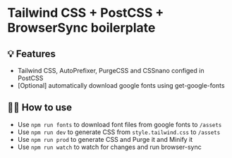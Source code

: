 # Tailwind CSS + PostCSS + BrowserSync boilerplate

## 💡 Features
- Tailwind CSS, AutoPrefixer, PurgeCSS and CSSnano configed in PostCSS
- [Optional] automatically download google fonts using get-google-fonts
  
## 🏄‍♀️ How to use
- Use `npm run fonts` to download font files from google fonts to `/assets`
- Use `npm run dev` to generate CSS from `style.tailwind.css` to `/assets`
- Use `npm run prod` to generate CSS and Purge it and Minify it
- Use `npm run watch` to watch for changes and run browser-sync
